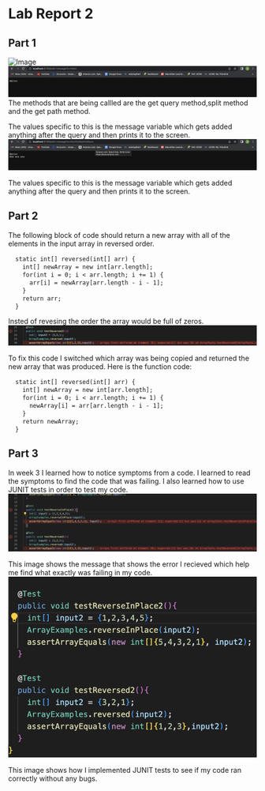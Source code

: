# Lab Report 2
## Part 1
![Image](AddMessage.png)
![Image](Hello.png)
The methods that are being callled are the get query method,split method and the get path method.

The values specific to this is the message variable which gets added anything after the query and then prints it to the screen.
![Image](HowAreYou.png)

The values specific to this is the message variable which gets added anything after the query and then prints it to the screen.

## Part 2
The following block of code should return a new array with all of the elements in the input array in reversed order.
```
  static int[] reversed(int[] arr) {
    int[] newArray = new int[arr.length];
    for(int i = 0; i < arr.length; i += 1) {
      arr[i] = newArray[arr.length - i - 1];
    }
    return arr;
  }
```
Insted of revesing the order the array would be full of zeros.
![Image](ReversedTest.png)

To fix this code I switched which array was being copied and returned the new array that was produced.
Here is the function code:
```
  static int[] reversed(int[] arr) {
    int[] newArray = new int[arr.length];
    for(int i = 0; i < arr.length; i += 1) {
      newArray[i] = arr[arr.length - i - 1];
    }
    return newArray;
  }
  ```
## Part 3
In week 3 I learned how to notice symptoms from a code. I learned to read the symptoms to find the code that was failing. I also learned how to use JUNIT tests in order to test my code.
![Image](Symptoms.png)

This image shows the message that shows the error I recieved which help me find what exactly was failing in my code.
![Image](JUNIT.png)

This image shows how I implemented JUNIT tests to see if my code ran correctly without any bugs.
